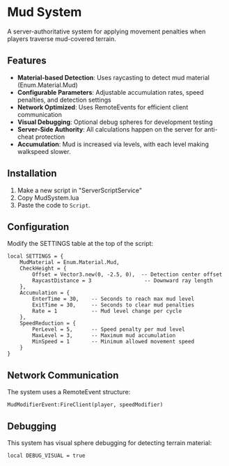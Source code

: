 # Mud System

A server-authoritative system for applying movement penalties when players traverse mud-covered terrain.

## Features

- **Material-based Detection**: Uses raycasting to detect mud material (Enum.Material.Mud)
- **Configurable Parameters**: Adjustable accumulation rates, speed penalties, and detection settings
- **Network Optimized**: Uses RemoteEvents for efficient client communication
- **Visual Debugging**: Optional debug spheres for development testing
- **Server-Side Authority**: All calculations happen on the server for anti-cheat protection
- **Accumulation**: Mud is increased via levels, with each level making walkspeed slower.

## Installation
1. Make a new script in "ServerScriptService"
2. Copy MudSystem.lua
3. Paste the code to `Script`.

## Configuration
Modify the SETTINGS table at the top of the script:
```
local SETTINGS = {
    MudMaterial = Enum.Material.Mud,
    CheckHeight = {
        Offset = Vector3.new(0, -2.5, 0),  -- Detection center offset
        RaycastDistance = 3                 -- Downward ray length
    },
    Accumulation = {
        EnterTime = 30,    -- Seconds to reach max mud level
        ExitTime = 30,     -- Seconds to clear mud penalties
        Rate = 1           -- Mud level change per cycle
    },
    SpeedReduction = {
        PerLevel = 5,      -- Speed penalty per mud level
        MaxLevel = 3,      -- Maximum mud accumulation
        MinSpeed = 1       -- Minimum allowed movement speed
    }
}
```

## Network Communication
The system uses a RemoteEvent structure:
```
MudModifierEvent:FireClient(player, speedModifier)
```

## Debugging
This system has visual sphere debugging for detecting terrain material:
```
local DEBUG_VISUAL = true
```
